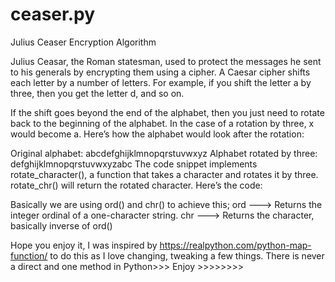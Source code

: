 # ceaser.py
Julius Ceaser Encryption Algorithm

Julius Ceasar, the Roman statesman, used to protect the messages he sent to his generals by encrypting them using a cipher. A Caesar cipher shifts each letter by a number of letters. For example, if you shift the letter a by three, then you get the letter d, and so on.

If the shift goes beyond the end of the alphabet, then you just need to rotate back to the beginning of the alphabet. In the case of a rotation by three, x would become a. Here’s how the alphabet would look after the rotation:

Original alphabet: abcdefghijklmnopqrstuvwxyz
Alphabet rotated by three: defghijklmnopqrstuvwxyzabc
The code snippet implements rotate_character(), a function that takes a character and rotates it by three. rotate_chr() will return the rotated character. Here’s the code:

Basically we are using ord() and chr() to achieve this; 
ord ---> Returns the integer ordinal of a one-character string.
chr ---> Returns the character, basically inverse of ord()

Hope you enjoy it, I was inspired by https://realpython.com/python-map-function/ to do this as I love changing, tweaking a few things.
There is never a direct and one method in Python>>>
Enjoy >>>>>>>>
